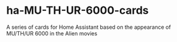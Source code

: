 # ha-MU-TH-UR-6000-cards
A series of cards for Home Assistant based on the appearance of MU/TH/UR 6000 in the Alien movies
